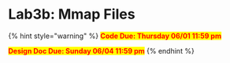 # Lab3b: Mmap Files

{% hint style="warning" %}
<mark style="color:red;">**Code Due: Thursday 06/01 11:59 pm**</mark>

<mark style="color:red;">**Design Doc Due: Sunday 06/04 11:59 pm**</mark>
{% endhint %}
